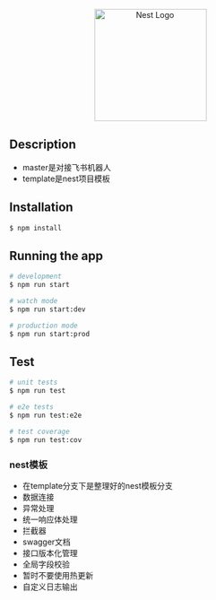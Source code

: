 <p align="center">
  <a href="http://nestjs.com/" target="blank"><img src="https://nestjs.com/img/logo-small.svg" width="200" alt="Nest Logo" /></a>
</p>

[circleci-image]: https://img.shields.io/circleci/build/github/nestjs/nest/master?token=abc123def456
[circleci-url]: https://circleci.com/gh/nestjs/nest

## Description
+ master是对接飞书机器人
+ template是nest项目模板

## Installation

```bash
$ npm install
```

## Running the app

```bash
# development
$ npm run start

# watch mode
$ npm run start:dev

# production mode
$ npm run start:prod
```

## Test

```bash
# unit tests
$ npm run test

# e2e tests
$ npm run test:e2e

# test coverage
$ npm run test:cov
```

### nest模板
+ 在template分支下是整理好的nest模板分支
+ 数据连接
+ 异常处理
+ 统一响应体处理
+ 拦截器
+ swagger文档
+ 接口版本化管理
+ 全局字段校验
+ 暂时不要使用热更新
+ 自定义日志输出
